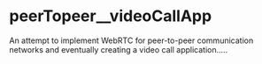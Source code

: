 # peerTopeer__videoCallApp
An attempt to implement WebRTC for peer-to-peer communication networks and eventually creating a video call application.....
